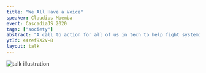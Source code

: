 ```yaml
---
title: "We All Have a Voice"
speaker: Claudius Mbemba
event: CascadiaJS 2020
tags: ["society"]
abstract: "A call to action for all of us in tech to help fight systemic racism."
ytId: 44zef9X2V-8
layout: talk
---
```

![talk illustration](https://2020.cascadiajs.com/images/speakers/claudius-mbemba-illustration.png)
